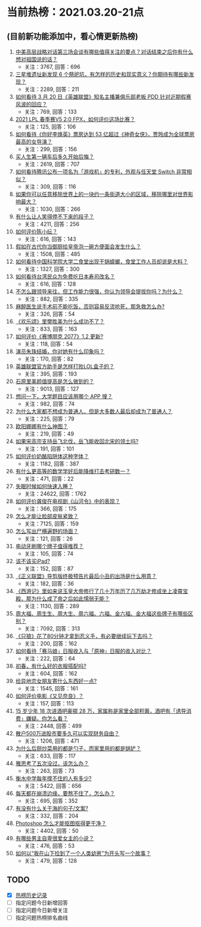 # 当前热榜：2021.03.20-21点
## (目前新功能添加中，看心情更新热榜)
1. [中美高层战略对话第三场会谈有哪些值得关注的要点？对话结束之后你有什么想对祖国说的话？](https://www.zhihu.com/question/450288982)
    * 关注：3767, 回答：696
2. [三星堆遗址新发现 6 个祭祀坑，有怎样的历史和现实意义？你期待有哪些新发现？](https://www.zhihu.com/question/450138202)
    * 关注：2289, 回答：211
3. [如何看待 3 月 20 日《英雄联盟》知名主播兼俱乐部老板 PDD 针对近期假赛风波的回应？](https://www.zhihu.com/question/450300736)
    * 关注：769, 回答：133
4. [2021 LPL 春季赛V5 2:0 FPX，如何评价这场比赛？](https://www.zhihu.com/question/450343020)
    * 关注：125, 回答：106
5. [如何看待《你好李焕英》票房达到 53 亿超过《神奇女侠》，贾玲成为全球票房最高的女导演？](https://www.zhihu.com/question/450310955)
    * 关注：299, 回答：156
6. [买人生第一辆车后多久开始后悔？](https://www.zhihu.com/question/354985985)
    * 关注：2619, 回答：707
7. [如何看待腾讯公布一项名为「游戏机」的专利，外观与任天堂 Switch 非常相似？](https://www.zhihu.com/question/450180212)
    * 关注：309, 回答：116
8. [如果你可以任意移除世界上的一块约一条街道大小的区域，移除哪里对世界影响最大？](https://www.zhihu.com/question/442291526)
    * 关注：1030, 回答：266
9. [有什么让人笑得停不下来的段子？](https://www.zhihu.com/question/442478358)
    * 关注：4211, 回答：256
10. [如何评价陈小纭？](https://www.zhihu.com/question/301856741)
    * 关注：616, 回答：143
11. [假如在古代你当御厨给皇帝泡一碗方便面会发生什么？](https://www.zhihu.com/question/396487713)
    * 关注：1508, 回答：485
12. [如何看待中国科学院大学二食堂出现干锅蟑螂，食堂工作人员却说是大料？](https://www.zhihu.com/question/450208993)
    * 关注：1327, 回答：300
13. [如何看待台湾民众为免费吃日本寿司改名？](https://www.zhihu.com/question/450021345)
    * 关注：616, 回答：128
14. [不怎么跟领导来往，但工作能力很强，你认为领导会提拔你吗？为什么？](https://www.zhihu.com/question/365265081)
    * 关注：882, 回答：335
15. [麻醉医生说手术前不能吃饭，否则容易反流呛死，那急救怎么办?](https://www.zhihu.com/question/446657925)
    * 关注：326, 回答：54
16. [《欢乐颂》里樊胜美为什么成功不了？](https://www.zhihu.com/question/44713226)
    * 关注：833, 回答：163
17. [如何评价《赛博朋克 2077》1.2 更新?](https://www.zhihu.com/question/450288314)
    * 关注：118, 回答：54
18. [演员朱珠结婚，你对她有什么印象吗？](https://www.zhihu.com/question/450031458)
    * 关注：170, 回答：82
19. [英雄联盟官方助手是怎样打败LOL盒子的？](https://www.zhihu.com/question/28028374)
    * 关注：395, 回答：193
20. [石原里美颜值提高是怎么做到的？](https://www.zhihu.com/question/49485727)
    * 关注：9013, 回答：127
21. [想问一下，大学题目应该用哪个 APP 搜？](https://www.zhihu.com/question/298200477)
    * 关注：982, 回答：74
22. [为什么大家都不想成为普通人，但是大多数人最后却成为了普通人？](https://www.zhihu.com/question/444717248)
    * 关注：225, 回答：79
23. [欧阳娜娜有什么神图？](https://www.zhihu.com/question/323285274)
    * 关注：219, 回答：49
24. [如果宋高宗支持岳飞北伐，岳飞能收回北宋的领土吗?](https://www.zhihu.com/question/444059876)
    * 关注：191, 回答：101
25. [如何评价奶酪陷阱体这种字体？](https://www.zhihu.com/question/444715076)
    * 关注：1182, 回答：387
26. [有什么更高等的数学学好后能降维打击考研数一？](https://www.zhihu.com/question/421541751)
    * 关注：471, 回答：22
27. [失眠时候如何快速入睡？](https://www.zhihu.com/question/20862094)
    * 关注：24622, 回答：1762
28. [如何评价龚俊在电视剧《山河令》中的表现？](https://www.zhihu.com/question/445941909)
    * 关注：366, 回答：175
29. [怎么才能让脸部皮肤紧致？](https://www.zhihu.com/question/23363600)
    * 关注：7125, 回答：159
30. [怎么写出尸横遍野的场面？](https://www.zhihu.com/question/449491381)
    * 关注：121, 回答：26
31. [电动牙刷哪个牌子值得推荐？](https://www.zhihu.com/question/402451987)
    * 关注：105, 回答：74
32. [该不该买iPad?](https://www.zhihu.com/question/425200504)
    * 关注：152, 回答：87
33. [《正义联盟》导剪版终极预告片最后小丑的出场是什么用意？](https://www.zhihu.com/question/444463550)
    * 关注：182, 回答：36
34. [《西游记》里如来说玉皇大帝修行了几十万年历了几万劫才修成坐上凌霄宝殿，那为什么成了帝之后如此懦弱无能？](https://www.zhihu.com/question/21542039)
    * 关注：1130, 回答：289
35. [周大福、周生生、周大生、周六福、六福、金六福、金大福这些牌子有哪些区别？](https://www.zhihu.com/question/32209352)
    * 关注：7092, 回答：313
36. [《只狼》花了80分钟才拿到忍义手，有必要继续玩下去吗？](https://www.zhihu.com/question/387327286)
    * 关注：200, 回答：162
37. [如何看待「赛马娘」日服收入与「原神」日服的收入对比？](https://www.zhihu.com/question/449984351)
    * 关注：222, 回答：64
38. [初春，有什么好的衣服搭配吗?](https://www.zhihu.com/question/378937840)
    * 关注：604, 回答：162
39. [给异地恋女朋友寄什么东西好一点?](https://www.zhihu.com/question/376029422)
    * 关注：1545, 回答：161
40. [如何评价电影《又见奈良》？](https://www.zhihu.com/question/410597660)
    * 关注：157, 回答：113
41. [15 岁少年 18 次进酒吧豪掷 28 万，家属称是家里全部积蓄，酒吧有「诱导消费」嫌疑。你怎么看？](https://www.zhihu.com/question/450132745)
    * 关注：2448, 回答：499
42. [散户500万进股市要多久可以实现财务自由？](https://www.zhihu.com/question/449246881)
    * 关注：1206, 回答：471
43. [为什么后厨炒菜用的都是勺子，而家里用的都是锅铲？](https://www.zhihu.com/question/449212284)
    * 关注：633, 回答：117
44. [雅思考了五次没过，该怎么办？](https://www.zhihu.com/question/53456876)
    * 关注：263, 回答：73
45. [衡水中学每年撑不住的人有多少?](https://www.zhihu.com/question/398309980)
    * 关注：5422, 回答：656
46. [每天都在崩溃边缘，要熬不住了，怎么办？](https://www.zhihu.com/question/449355043)
    * 关注：695, 回答：352
47. [有没有什么关于海的句子/文案?](https://www.zhihu.com/question/440597657)
    * 关注：332, 回答：204
48. [Photoshop 怎么才能抠图抠得更干净？](https://www.zhihu.com/question/19856382)
    * 关注：4402, 回答：50
49. [有哪些男主自卑很爱女主的小说？](https://www.zhihu.com/question/378608483)
    * 关注：476, 回答：53
50. [如何以“我在山下捡到了一个人类幼崽”为开头写一个故事？](https://www.zhihu.com/question/442497261)
    * 关注：479, 回答：128
## TODO
* [x] [热榜历史记录](hot_history/AllHot.md)
* [ ] 指定问题今日新增回答
* [ ] 指定问题今日新增关注
* [ ] 指定问题热榜排名曲线
